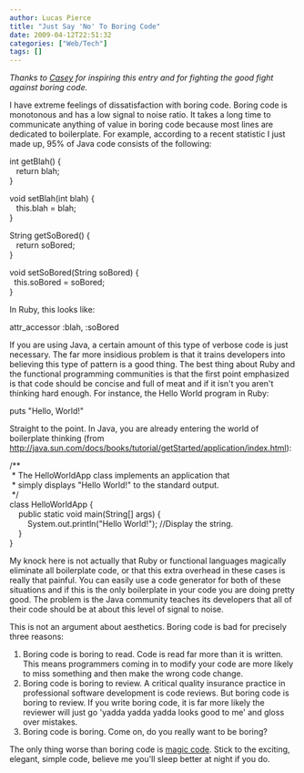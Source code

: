 ```yaml
---
author: Lucas Pierce
title: "Just Say 'No' To Boring Code"
date: 2009-04-12T22:51:32
categories: ["Web/Tech"]
tags: []
---
```


*Thanks to [Casey](http://www.cs.uchicago.edu/people/clklein) for inspiring this entry and for fighting the good fight against boring code.*

I have extreme feelings of dissatisfaction with boring code. Boring code is monotonous and has a low signal to noise ratio. It takes a long time to communicate anything of value in boring code because most lines are dedicated to boilerplate. For example, according to a recent statistic I just made up, 95% of Java code consists of the following:

int getBlah() {  
   return blah;  
}  
  
void setBlah(int blah) {  
   this.blah = blah;  
}  
  
String getSoBored() {  
   return soBored;  
}  
  
void setSoBored(String soBored) {  
  this.soBored = soBored;  
}

In Ruby, this looks like:

attr\_accessor :blah, :soBored

If you are using Java, a certain amount of this type of verbose code is just necessary. The far more insidious problem is that it trains developers into believing this type of pattern is a good thing. The best thing about Ruby and the functional programming communities is that the first point emphasized is that code should be concise and full of meat and if it isn't you aren't thinking hard enough. For instance, the Hello World program in Ruby:

puts "Hello, World!"

Straight to the point. In Java, you are already entering the world of boilerplate thinking (from http://java.sun.com/docs/books/tutorial/getStarted/application/index.html):

/\*\*   
 \* The HelloWorldApp class implements an application that  
 \* simply displays "Hello World!" to the standard output.  
 \*/  
class HelloWorldApp {  
    public static void main(String[] args) {  
        System.out.println("Hello World!"); //Display the string.  
    }  
}

My knock here is not actually that Ruby or functional languages magically eliminate all boilerplate code, or that this extra overhead in these cases is really that painful. You can easily use a code generator for both of these situations and if this is the only boilerplate in your code you are doing pretty good. The problem is the Java community teaches its developers that all of their code should be at about this level of signal to noise.

This is not an argument about aesthetics. Boring code is bad for precisely three reasons:

1. Boring code is boring to read. Code is read far more than it is written. This means programmers coming in to modify your code are more likely to miss something and then make the wrong code change.
2. Boring code is boring to review. A critical quality insurance practice in professional software development is code reviews. But boring code is boring to review. If you write boring code, it is far more likely the reviewer will just go 'yadda yadda yadda looks good to me' and gloss over mistakes.
3. Boring code is boring. Come on, do you really want to be boring?

The only thing worse than boring code is [magic code](http://www.bonnycode.com/guide/2008/11/in-defense-of-duplicated-code.html). Stick to the exciting, elegant, simple code, believe me you'll sleep better at night if you do.